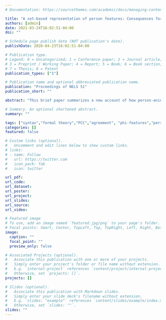 ```yaml
---
# Documentation: https://sourcethemes.com/academic/docs/managing-content/

title: "A set-based representation of person features: Consequences for AGREE"
authors: [admin]
date: 2021-03-24T16:02:51-04:00
doi: ""

# Schedule page publish date (NOT publication's date).
publishDate: 2020-04-23T16:02:51-04:00

# Publication type.
# Legend: 0 = Uncategorized; 1 = Conference paper; 2 = Journal article;
# 3 = Preprint / Working Paper; 4 = Report; 5 = Book; 6 = Book section;
# 7 = Thesis; 8 = Patent
publication_types: ["1"]

# Publication name and optional abbreviated publication name.
publication: "Proceedings of NELS 51"
publication_short: ""

abstract: "This brief paper summarizes a new account of how person-aninacy hierachy (PAH) effects and probe relativization should be modeled in theories of AGREE. The core proposal is to further decompose person features into sets of primitives including I, U, and O, and to formulate AGREE with respect to these primitives. I show that theories based in the feature geometry have conceptual and empirical shortcomings: geometries stipulate rather than derive the observed entailments between features and underpredict the possible range of PAH effects."

# Summary. An optional shortened abstract.
summary: ""

tags: ["syntax","formal theory","PCC","agreement", "phi-features","person"]
categories: []
featured: false

# Custom links (optional).
#   Uncomment and edit lines below to show custom links.
# links:
# - name: Follow
#   url: https://twitter.com
#   icon_pack: fab
#   icon: twitter

url_pdf:
url_code:
url_dataset:
url_poster:
url_project:
url_slides:
url_source:
url_video:

# Featured image
# To use, add an image named `featured.jpg/png` to your page's folder. 
# Focal points: Smart, Center, TopLeft, Top, TopRight, Left, Right, BottomLeft, Bottom, BottomRight.
image:
  caption: ""
  focal_point: ""
  preview_only: false

# Associated Projects (optional).
#   Associate this publication with one or more of your projects.
#   Simply enter your project's folder or file name without extension.
#   E.g. `internal-project` references `content/project/internal-project/index.md`.
#   Otherwise, set `projects: []`.
projects: []

# Slides (optional).
#   Associate this publication with Markdown slides.
#   Simply enter your slide deck's filename without extension.
#   E.g. `slides: "example"` references `content/slides/example/index.md`.
#   Otherwise, set `slides: ""`.
slides: ""
---
```

